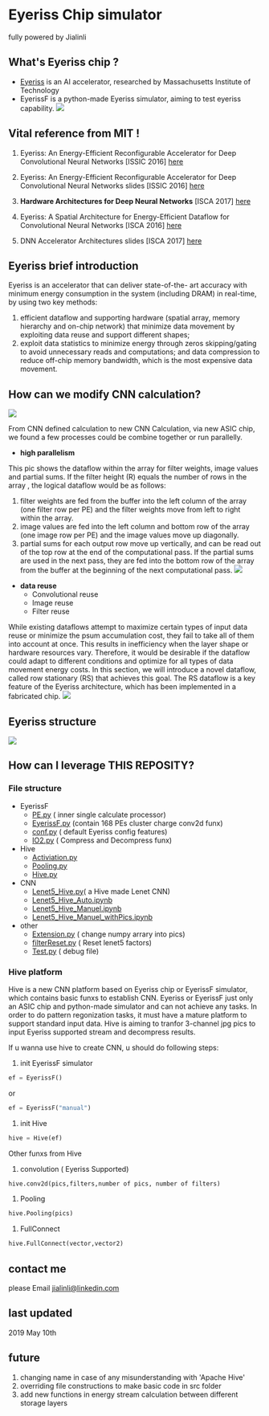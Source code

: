 # Eyeriss Chip simulator
fully powered by Jialinli

## What's Eyeriss chip ?
* [Eyeriss](http://www.mit.edu/~sze/eyeriss.html) is an AI accelerator, researched by Massachusetts Institute of Technology
* EyerissF is a python-made Eyeriss simulator, aiming to test eyeriss capability. 
![](readme-pic/5.png)

## Vital reference from MIT !
1. Eyeriss: An Energy-Efficient Reconfigurable Accelerator for Deep Convolutional Neural Networks [ISSIC 2016] [here](http://www.rle.mit.edu/eems/wp-content/uploads/2016/02/eyeriss_isscc_2016.pdf)
1. Eyeriss: An Energy-Efficient Reconfigurable Accelerator for Deep Convolutional Neural Networks slides [ISSIC 2016] [here](http://www.rle.mit.edu/eems/wp-content/uploads/2016/02/eyeriss_isscc_2016_slides.pdf)
1. **Hardware Architectures for Deep Neural Networks** [ISCA 2017] [here](http://www.rle.mit.edu/eems/wp-content/uploads/2017/03/Tutorial-on-DNN-CICS-MTL.pdf)

1. Eyeriss: A Spatial Architecture for Energy-Efficient Dataflow
for Convolutional Neural Networks [ISCA 2016] [here](http://www.rle.mit.edu/eems/wp-content/uploads/2016/04/eyeriss_isca_2016.pdf)

1. DNN Accelerator
Architectures slides [ISCA 2017] [here](http://www.rle.mit.edu/eems/wp-content/uploads/2017/06/Tutorial-on-DNN-4-of-9-DNN-Accelerator-Architectures.pdf)

## Eyeriss brief introduction

Eyeriss is an accelerator that can deliver state-of-the- art accuracy with minimum energy consumption in the system (including DRAM) in real-time, by using two key methods:
1. efficient dataflow and supporting hardware (spatial array, memory hierarchy and on-chip network) that minimize data movement by exploiting data reuse and support different shapes; 
1. exploit data statistics to minimize energy through zeros skipping/gating to avoid unnecessary reads and computations; and data compression to reduce off-chip memory bandwidth, which is the most expensive data movement.

## How can we modify CNN calculation?
![](readme-pic/1.png)

From CNN defined calculation to new CNN Calculation, via new ASIC chip, we found a few processes could be combine together or run parallelly.
* **high parallelism**

This pic shows the dataflow within the array for filter weights, image values and partial sums. If the filter height (R) equals the number of rows in the array , the logical dataflow would be as follows:
1. filter weights are fed from the buffer into the left column of the array (one filter row per PE) and the filter weights move from left to right within the array.
1. image values are fed into the left column and bottom row of the array (one image row per PE) and the image values move up diagonally.
1. partial sums for each output row move up vertically, and can be read out of the top row at the end of the computational pass. If the partial sums are used in the next pass, they are fed into the bottom row of the array from the buffer at the beginning of the next computational pass.
![](readme-pic/3.png)

* **data reuse**
    * Convolutional reuse
    * Image reuse
    * Filter reuse

While existing dataflows attempt to maximize certain types of input data reuse or minimize the psum accumulation cost, they fail to take all of them into account at once. This results in inefficiency when the layer shape or hardware resources vary. Therefore, it would be desirable if the dataflow could adapt to different conditions and optimize for all types of data movement energy costs. In this section, we will introduce a novel dataflow, called row stationary (RS) that achieves this goal. The RS dataflow is a key feature of the Eyeriss architecture, which has been implemented in a fabricated chip.
![](readme-pic/2.png)

## Eyeriss structure 
![](readme-pic/4.png)

## How can I leverage THIS REPOSITY?

### File structure
* EyerissF
    * [PE.py](PE.py) ( inner single calculate processor)
    * [EyerissF.py](EyerissF.py) (contain 168 PEs cluster charge conv2d funx)
    * [conf.py](conf.py) ( default Eyeriss config features)
    * [IO2.py](IO2.py) ( Compress and Decompress funx)
* Hive
    * [Activiation.py](Activiation.py)
    * [Pooling.py](Pooling.py)
    * [Hive.py](Hive.py)
* CNN 
    * [Lenet5_Hive.py](Lenet5_Hive.py )( a Hive made Lenet CNN)
    * [Lenet5_Hive_Auto.ipynb](Lenet5_Hive_Auto.ipynb)
    * [Lenet5_Hive_Manuel.ipynb](Lenet5_Hive_Manuel.ipynb)
    * [Lenet5_Hive_Manuel_withPics.ipynb](Lenet5_Hive_Manuel_withPics.ipynb)
* other
    * [Extension.py]( Extension.py) ( change numpy arrary into pics)
    * [filterReset.py]( filterReset.py) ( Reset lenet5 factors)
    * [Test.py]( Test.py) ( debug file)

### Hive platform

Hive is a new CNN platform based on Eyeriss chip or EyerissF simulator, which contains basic funxs to establish CNN.
Eyeriss or EyerissF just only an ASIC chip and python-made simulator and can not achieve any tasks. In order to do pattern regonization tasks, it must have a mature platform to support standard input data.
Hive is aiming to tranfor 3-channel jpg pics to input Eyeriss supported stream and decompress results.


If u wanna use hive to create CNN, u should do following steps:

1. init EyerissF simulator 
```python
ef = EyerissF()
```
or

```python
ef = EyerissF("manual")
```

1. init Hive
```python
hive = Hive(ef)
```

Other funxs from Hive
1. convolution ( Eyeriss Supported)
```python
hive.conv2d(pics,filters,number of pics, number of filters)
```
1. Pooling
```python
hive.Pooling(pics)
```
1. FullConnect
```python
hive.FullConnect(vector,vector2)
```


## contact me
please Email jialinli@linkedin.com

## last updated
2019 May 10th

## __future__
1. changing name in case of any misunderstanding with 'Apache Hive'
1. overriding file constructions to make basic code in src folder
1. add new functions in energy stream calculation between different storage layers 
